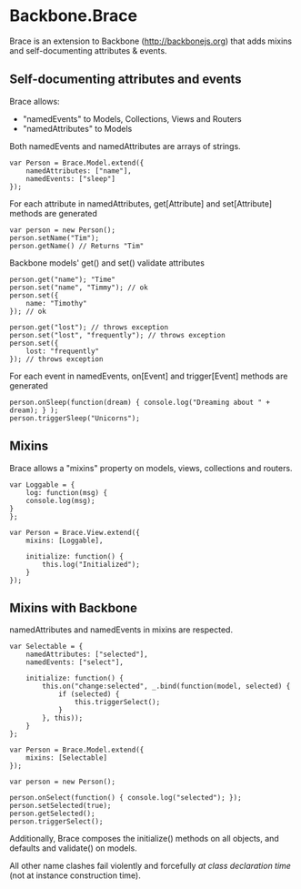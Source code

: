 # Backbone.Brace

Brace is an extension to Backbone (http://backbonejs.org) that adds mixins and self-documenting attributes & events.

## Self-documenting attributes and events

Brace allows:

- "namedEvents" to Models, Collections, Views and Routers
- "namedAttributes" to Models

Both namedEvents and namedAttributes are arrays of strings.

    var Person = Brace.Model.extend({
        namedAttributes: ["name"],
        namedEvents: ["sleep"]
    });

For each attribute in namedAttributes, get[Attribute] and set[Attribute] methods are generated

    var person = new Person();
    person.setName("Tim");
    person.getName() // Returns "Tim"

Backbone models' get() and set() validate attributes

    person.get("name"); "Time"
    person.set("name", "Timmy"); // ok
    person.set({
        name: "Timothy"
    }); // ok
    
    person.get("lost"); // throws exception
    person.set("lost", "frequently"); // throws exception
    person.set({
        lost: "frequently"
    }); // throws exception
    
For each event in namedEvents, on[Event] and trigger[Event] methods are generated
    
    person.onSleep(function(dream) { console.log("Dreaming about " + dream); } );
    person.triggerSleep("Unicorns");


## Mixins

Brace allows a "mixins" property on models, views, collections and routers.

    var Loggable = {
        log: function(msg) {
	    console.log(msg);
	}
    };
    
    var Person = Brace.View.extend({
        mixins: [Loggable],
        
        initialize: function() {
            this.log("Initialized");
        }
    });


## Mixins with Backbone

namedAttributes and namedEvents in mixins are respected.

    var Selectable = {
        namedAttributes: ["selected"],
        namedEvents: ["select"],

        initialize: function() {
            this.on("change:selected", _.bind(function(model, selected) {
                if (selected) {
                    this.triggerSelect();
                }
            }, this));
        }
    };

    var Person = Brace.Model.extend({
        mixins: [Selectable]
    });
    
    var person = new Person();

    person.onSelect(function() { console.log("selected"); });
    person.setSelected(true);
    person.getSelected();
    person.triggerSelect();

Additionally, Brace composes the initialize() methods on all objects, and defaults and validate() on models.

All other name clashes fail violently and forcefully *at class declaration time* (not at instance construction time).

